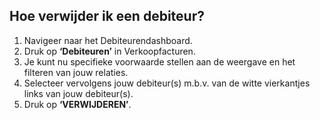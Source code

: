 ## Hoe verwijder ik een debiteur?
1.	Navigeer naar het Debiteurendashboard.
2.	Druk op **‘Debiteuren’** in Verkoopfacturen. 
3.	Je kunt nu specifieke voorwaarde stellen aan de weergave en het filteren van jouw relaties.
4.	Selecteer vervolgens jouw debiteur(s) m.b.v. van de witte vierkantjes links van jouw debiteur(s).
5.	Druk op **‘VERWIJDEREN’**.
